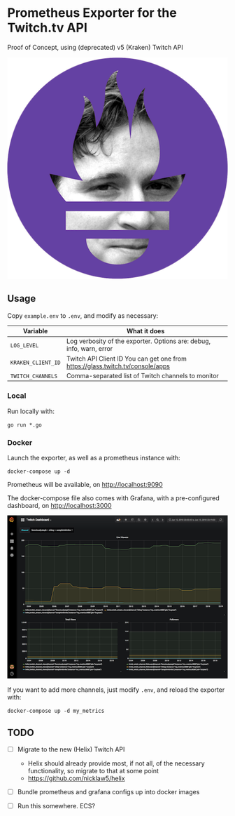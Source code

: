 # Prometheus Exporter for the Twitch.tv API

Proof of Concept, using (deprecated) v5 (Kraken) Twitch API

![Combination of Prometheus logo and Kappa emote from Twitch](images/prometheus-kappa.png)


## Usage

Copy `example.env` to `.env`, and modify as necessary:

| Variable           | What it does                                                                    |
|--------------------|---------------------------------------------------------------------------------|
| `LOG_LEVEL`        | Log verbosity of the exporter. Options are: debug, info, warn, error            |
| `KRAKEN_CLIENT_ID` | Twitch API Client ID  You can get one from https://glass.twitch.tv/console/apps |
| `TWITCH_CHANNELS`  | Comma-separated list of Twitch channels to monitor                              |

### Local

Run locally with:

```
go run *.go
```

### Docker

Launch the exporter, as well as a prometheus instance with:

```
docker-compose up -d
```

Prometheus will be available, on [http://localhost:9090](http://localhost:9090)

The docker-compose file also comes with Grafana, with a pre-configured dashboard, on [http://localhost:3000](http://localhost:3000)

![screenshot of Grafana dashboard](images/grafana.png)

If you want to add more channels, just modify `.env`, and reload the exporter with:

```
docker-compose up -d my_metrics
```




## TODO

- [ ] Migrate to the new (Helix) Twitch API
  - Helix should already provide most, if not all, of the necessary functionality, so migrate to that at some point
  - https://github.com/nicklaw5/helix

- [ ] Bundle prometheus and grafana configs up into docker images

- [ ] Run this somewhere. ECS?
